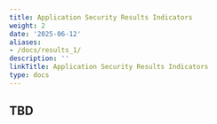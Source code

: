 ```yaml
---
title: Application Security Results Indicators
weight: 2
date: '2025-06-12'
aliases:
- /docs/results_1/
description: ''
linkTitle: Application Security Results Indicators
type: docs
---
```


## TBD
